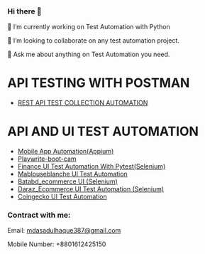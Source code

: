 ### Hi there 👋
🔭 I’m currently working on Test Automation with Python

👯 I’m looking to collaborate on any test automation project.

💬 Ask me about anything on Test Automation you need.



# API TESTING WITH POSTMAN
*  <a href='https://github.com/asadulqa/postmanapitestcollection'>REST API TEST COLLECTION AUTOMATION </a>

# API AND UI TEST AUTOMATION 
* <a href='https://github.com/asadulqa/Mobile-App-Automation'>Mobile App Automation(Appium)</a>
* <a href='https://github.com/asadulqa/playwrite-boot-camp'>Playwrite-boot-cam</a>
* <a href='https://github.com/asadulqa/financeassure'>Finance UI Test Automation With Pytest(Selenium)</a>
* <a href='https://github.com/asadulqa/Mablouseblanche_data-scraping-with-selenium-Webdriver'>Mablouseblanche UI Test Automation</a>
* <a href='https://github.com/asadulqa/-Batabd_data-scaping-with-Beautifulsoup4'>Batabd_ecommerce UI (Selenium)</a>
* <a href='https://github.com/asadulqa/Daraz_ecommerce-website-bangladesh'>Daraz_Ecommerce UI Test Automation (Selenium) </a>
* <a href='https://github.com/asadulqa/Coingecko'>Coingecko UI Test Automation</a>

### Contract with me:

Email: mdasadulhaque387@gmail.com

Mobile Number: +8801612425150
<!--


Here are some ideas to get you started:

- 🔭 I’m currently working on ...
- 🌱 I’m currently learning ...
- 👯 I’m looking to collaborate on ...
- 🤔 I’m looking for help with ...
- 💬 Ask me about ...
- 📫 How to reach me: ...
- 😄 Pronouns: ...
- ⚡ Fun fact: ...
-->
